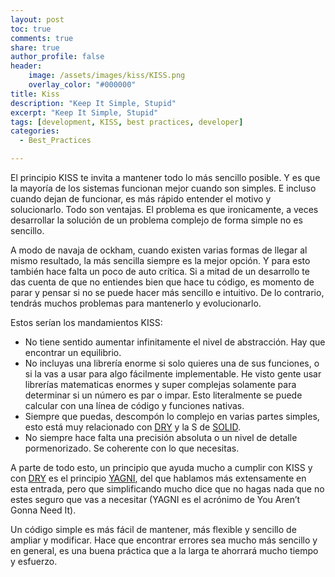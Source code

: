 ```yaml
---
layout: post
toc: true
comments: true
share: true
author_profile: false
header:
    image: /assets/images/kiss/KISS.png
    overlay_color: "#000000"
title: Kiss
description: "Keep It Simple, Stupid"
excerpt: "Keep It Simple, Stupid"
tags: [development, KISS, best practices, developer]
categories: 
  - Best_Practices

---  
```


El principio KISS te invita a mantener todo lo más sencillo posible. Y es que la mayoría de los sistemas funcionan mejor cuando son simples. E incluso cuando dejan de funcionar, es más rápido entender el motivo y solucionarlo. Todo son ventajas. El problema es que ironicamente, a veces desarrollar la solución de un problema complejo de forma simple no es sencillo.

A modo de navaja de ockham, cuando existen varias formas de llegar al mismo resultado, la más sencilla siempre es la mejor opción. Y para esto también hace falta un poco de auto crítica. Si a mitad de un desarrollo te das cuenta de que no entiendes bien que hace tu código, es momento de parar y pensar si no se puede hacer más sencillo e intuitivo. De lo contrario, tendrás muchos problemas para mantenerlo y evolucionarlo.

Estos serían los mandamientos KISS:

- No tiene sentido aumentar infinitamente el nivel de abstracción. Hay que encontrar un equilibrio.  
- No incluyas una librería enorme si solo quieres una de sus funciones, o si la vas a usar para algo fácilmente implementable. He visto gente usar librerías matematicas enormes y super complejas solamente para determinar si un número es par o impar. Esto literalmente se puede calcular con una línea de código y funciones nativas.  
- Siempre que puedas, descompón lo complejo en varias partes simples, esto está muy relacionado con [DRY](https://lacodeteca.com/best_practices/dry/) y la S de [SOLID](https://lacodeteca.com/best_practices/solid/).  
- No siempre hace falta una precisión absoluta o un nivel de detalle pormenorizado. Se coherente con lo que necesitas.  

A parte de todo esto, un principio que ayuda mucho a cumplir con KISS y con [DRY](https://lacodeteca.com/best_practices/dry/) es el principio [YAGNI](https://lacodeteca.com/best_practices/yagni/), del que hablamos más extensamente en esta entrada, pero que simplificando mucho dice que no hagas nada que no estes seguro que vas a necesitar (YAGNI es el acrónimo de You Aren’t Gonna Need It).

Un código simple es más fácil de mantener, más flexible y sencillo de ampliar y modificar. Hace que encontrar errores sea mucho más sencillo y en general, es una buena práctica que a la larga te ahorrará mucho tiempo y esfuerzo.
